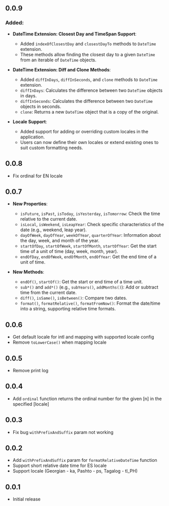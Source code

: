 ## 0.0.9

### **Added**:

- **DateTime Extension: Closest Day and TimeSpan Support**:
  - Added `indexOfClosestDay` and `closestDayTo` methods to `DateTime` extension.
  - These methods allow finding the closest day to a given `DateTime` from an iterable of `DateTime` objects.
- **DateTime Extension: Diff and Clone Methods**:

  - Added `diffInDays`, `diffInSeconds`, and `clone` methods to `DateTime` extension.
  - `diffInDays`: Calculates the difference between two `DateTime` objects in days.
  - `diffInSeconds`: Calculates the difference between two `DateTime` objects in seconds.
  - `clone`: Returns a new `DateTime` object that is a copy of the original.

- **Locale Support**:
  - Added support for adding or overriding custom locales in the application.
  - Users can now define their own locales or extend existing ones to suit custom formatting needs.

## 0.0.8

- Fix ordinal for EN locale

## 0.0.7

- **New Properties**:

  - `isFuture`, `isPast`, `isToday`, `isYesterday`, `isTomorrow`: Check the time relative to the current date.
  - `isLocal`, `isWeekend`, `isLeapYear`: Check specific characteristics of the date (e.g., weekend, leap year).
  - `dayOfWeek`, `dayOfYear`, `weekOfYear`, `quarterOfYear`: Information about the day, week, and month of the year.
  - `startOfDay`, `startOfWeek`, `startOfMonth`, `startOfYear`: Get the start time of a unit of time (day, week, month, year).
  - `endOfDay`, `endOfWeek`, `endOfMonth`, `endOfYear`: Get the end time of a unit of time.

- **New Methods**:

  - `endOf()`, `startOf()`: Get the start or end time of a time unit.
  - `sub*()` and `add*()` (e.g., `subYears()`, `addMonths()`): Add or subtract time from the current date.
  - `diff()`, `isSame()`, `isBetween()`: Compare two dates.
  - `format()`, `formatRelative()`, `formatFromNow()`: Format the date/time into a string, supporting relative time formats.

## 0.0.6

- Get default locale for intl and mapping with supported locale config
- Remove `toLowerCase()` when mapping locale

## 0.0.5

- Remove print log

## 0.0.4

- Add `ordinal` function returns the ordinal number for the given [n] in the specified [locale]

## 0.0.3

- Fix bug `withPrefixAndSuffix` param not working

## 0.0.2

- Add `withPrefixAndSuffix` param for `formatRelativeDateTime` function
- Support short relative date time for ES locale
- Support locale (Georgian - ka, Pashto - ps, Tagalog - tl_PH)

## 0.0.1

- Initial release
